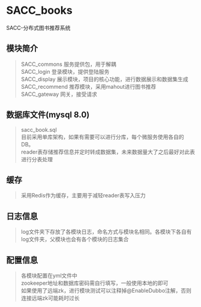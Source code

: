 # SACC_books
SACC-分布式图书推荐系统  
  
## 模块简介  
>SACC_commons  服务提供包，用于解耦  
>SACC_login 登录模块，提供登陆服务  
>SACC_display 展示模块，项目的核心功能，进行数据展示和数据集生成  
>SACC_recommend 推荐模块，采用mahout进行图书推荐  
>SACC_gateway 网关，接受请求  
  
## 数据库文件(mysql 8.0)  
>sacc_book.sql    
>目前采用单库架构，如果有需要可以进行分库，每个微服务使用各自的DB。  
>reader表存储推荐信息并定时转成数据集，未来数据量大了之后最好对此表进行分表处理  

## 缓存
>采用Redis作为缓存，主要用于减轻reader表写入压力
  
## 日志信息  
>log文件夹下存放了各模块日志，命名方式与模块名相同。各模块下各自有log文件夹，父模块也会有各个模块的日志集合  
  
## 配置信息
> 各模块配置在yml文件中  
> zookeeper地址和数据库密码需自行填写，一般使用本地的即可  
> 如果使用了远端zk，进行模块测试可以注释掉@EnableDubbo注解，否则连接远端zk可能耗时过长  


